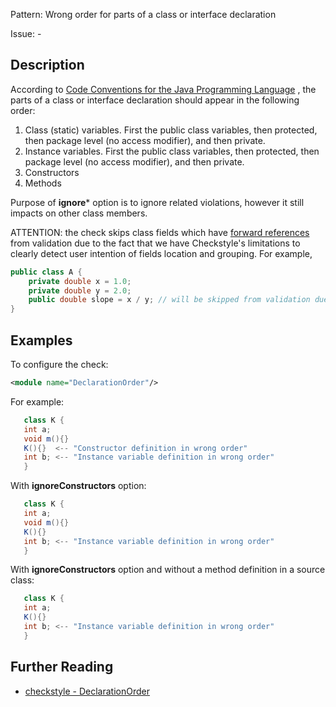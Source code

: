 Pattern: Wrong order for parts of a class or interface declaration

Issue: -

## Description

According to [Code Conventions for the Java Programming Language](http://www.oracle.com/technetwork/java/javase/documentation/codeconventions-141855.html#1852) , the parts of a class or interface declaration should appear in the following order: 

  1. Class (static) variables. First the public class variables, then protected, then package level (no access modifier), and then private. 
  2. Instance variables. First the public class variables, then protected, then package level (no access modifier), and then private. 
  3. Constructors 
  4. Methods 

Purpose of **ignore*** option is to ignore related violations, however it still impacts on other class members. 

ATTENTION: the check skips class fields which have [forward references](http://docs.oracle.com/javase/specs/jls/se8/html/jls-8.html#jls-8.3.3) from validation due to the fact that we have Checkstyle's limitations to clearly detect user intention of fields location and grouping. For example, 


```java
public class A {
    private double x = 1.0;
    private double y = 2.0;
    public double slope = x / y; // will be skipped from validation due to forward reference
}
```
 

## Examples

To configure the check: 


```xml
<module name="DeclarationOrder"/>
```
        

For example: 


```java
   class K {
   int a;
   void m(){}
   K(){}  <-- "Constructor definition in wrong order"
   int b; <-- "Instance variable definition in wrong order"
   }
```
        

With **ignoreConstructors** option: 


```java
   class K {
   int a;
   void m(){}
   K(){}
   int b; <-- "Instance variable definition in wrong order"
   }
```
        

With **ignoreConstructors** option and without a method definition in a source class: 


```java
   class K {
   int a;
   K(){}
   int b; <-- "Instance variable definition in wrong order"
   }
```

## Further Reading

* [checkstyle - DeclarationOrder](https://checkstyle.sourceforge.io/checks/coding/declarationorder.html#DeclarationOrder)
